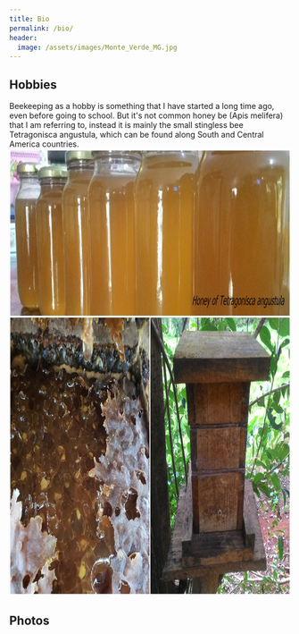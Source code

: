 ```yaml
---
title: Bio
permalink: /bio/
header:
  image: /assets/images/Monte_Verde_MG.jpg
---
```









## Hobbies
Beekeeping as a hobby is something that I have started a long time ago, even before going to school. But it's not common honey be (Apis melifera) that I am referring to, instead it is mainly the small stingless bee Tetragonisca angustula, which can be found along South and Central America countries.
<img src="/assets/photos/general/jatai.jpg" alt="Jataí" style="height: 800px; width:800px;"/>







## Photos
